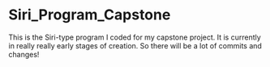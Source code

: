 # Siri_Program_Capstone
This is the Siri-type program I coded for my capstone project. It is currently in really really early stages of creation. So there will be a lot of commits and changes!
